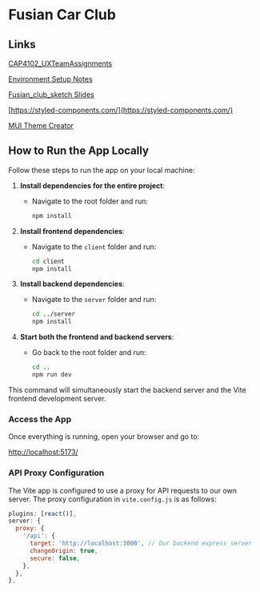 # Fusian Car Club

## Links
[CAP4102_UXTeamAssignments](https://docs.google.com/document/d/1ZVZk1RfiqPzSQsEQQ5x_vV8q3UlE2n_T/edit?usp=sharing&ouid=115397654471199893888&rtpof=true&sd=true)

[Environment Setup Notes](https://docs.google.com/document/d/1pr3JQfd1dp6hwQ7NQNPhRJFPy-I8D3ZZvA5_jo24Z8A/edit?usp=sharing)

[Fusian_club_sketch Slides](https://docs.google.com/presentation/d/1w6dbG9HJ0xVxpDDdSy5v9kBXm6s9jn6V/edit?usp=sharing&ouid=115397654471199893888&rtpof=true&sd=true)

[https://styled-components.com/](https://styled-components.com/)

[MUI Theme Creator](https://zenoo.github.io/mui-theme-creator/#Alert)


## How to Run the App Locally

Follow these steps to run the app on your local machine:

1. **Install dependencies for the entire project**:
   - Navigate to the root folder and run:
     ```bash
     npm install
     ```

2. **Install frontend dependencies**:
   - Navigate to the `client` folder and run:
     ```bash
     cd client
     npm install
     ```

3. **Install backend dependencies**:
   - Navigate to the `server` folder and run:
     ```bash
     cd ../server
     npm install
     ```

4. **Start both the frontend and backend servers**:
   - Go back to the root folder and run:
     ```bash
     cd ..
     npm run dev
     ```

This command will simultaneously start the backend server and the Vite frontend development server.

### Access the App

Once everything is running, open your browser and go to:

[http://localhost:5173/](http://localhost:5173/)

### API Proxy Configuration

The Vite app is configured to use a proxy for API requests to our own server.  The proxy configuration in `vite.config.js` is as follows:

```javascript
plugins: [react()],
server: {
  proxy: {
    '/api': {
      target: 'http://localhost:3000', // Our backend express server
      changeOrigin: true,
      secure: false,
    },
  },
},
